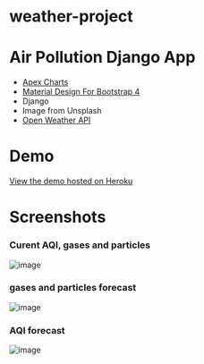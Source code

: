 # weather-project
# Air Pollution Django App
- [Apex Charts](https://apexcharts.com/)
- [Material Design For Bootstrap 4](https://mdbootstrap.com/docs/b4/jquery/)
- Django
- Image from Unsplash
- [Open Weather API](https://openweathermap.org/api/air-pollution)

# Demo
[View the demo hosted on Heroku](https://airpollutiondemo.herokuapp.com/dashboard/)

# Screenshots
### Curent AQI, gases and particles
![image](https://user-images.githubusercontent.com/47489747/111072410-2cdc2680-84e3-11eb-8ce3-171879a8fa6b.png)

### gases and particles forecast
![image](https://user-images.githubusercontent.com/47489747/111072494-85abbf00-84e3-11eb-802f-917fe465535a.png)

### AQI forecast
![image](https://user-images.githubusercontent.com/47489747/111072641-14b8d700-84e4-11eb-9f1e-e74aee6e44f7.png)

